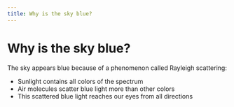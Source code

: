 ```yaml
---
title: Why is the sky blue?
---
```


# Why is the sky blue?

The sky appears blue because of a phenomenon called Rayleigh scattering:

- Sunlight contains all colors of the spectrum
- Air molecules scatter blue light more than other colors
- This scattered blue light reaches our eyes from all directions 